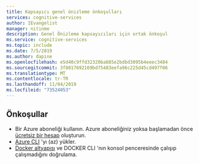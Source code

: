 ```yaml
---
title: Kapsayıcı genel önizleme önkoşulları
services: cognitive-services
author: IEvangelist
manager: nitinme
description: Genel Önizleme kapsayıcıları için ortak önkoşul
ms.service: cognitive-services
ms.topic: include
ms.date: 7/5/2019
ms.author: dapine
ms.openlocfilehash: e5d40c9ffd32320ba685e2bdbd3095b4eeec3484
ms.sourcegitcommit: 3f8017692169bd75483eefa96c225d45cd497f06
ms.translationtype: MT
ms.contentlocale: tr-TR
ms.lasthandoff: 11/04/2019
ms.locfileid: "73524053"
---
```

## <a name="prerequisites"></a>Önkoşullar

* Bir Azure aboneliği kullanın. Azure aboneliğiniz yoksa başlamadan önce [ücretsiz bir hesap][free-account] oluşturun.
* [Azure CLI][azure-cli] 'yı (az) yükler.
* [Docker altyapısı][docker-engine] ve DOCKER CLI 'nın konsol penceresinde çalışıp çalışmadığını doğrulama.

[free-account]: https://azure.microsoft.com/free
[azure-cli]: https://docs.microsoft.com/cli/azure/install-azure-cli?view=azure-cli-latest
[docker-engine]: https://www.docker.com/products/docker-engine